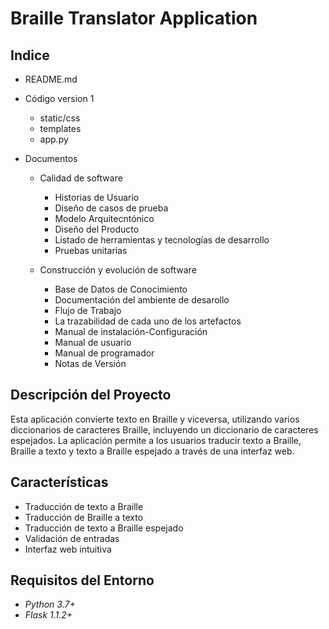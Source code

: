 # Braille Translator Application
## Indice

- README.md
- Código version 1
  - static/css
  - templates
  - app.py

- Documentos
  - Calidad de software
    - Historias de Usuario
    - Diseño de casos de  prueba
    - Modelo Arquitecntónico
    - Diseño del Producto
    - Listado de herramientas y tecnologías de desarrollo
    - Pruebas unitarias
      
  - Construcción y evolución de software
    - Base de Datos de Conocimiento
    - Documentación del ambiente de desarollo
    - Flujo de Trabajo
    - La trazabilidad de cada uno de los artefactos
    - Manual de instalación-Configuración
    - Manual de usuario
    - Manual de programador
    - Notas de Versión



## Descripción del Proyecto

Esta aplicación convierte texto en Braille y viceversa, utilizando varios diccionarios de caracteres Braille, incluyendo un diccionario de caracteres espejados. La aplicación permite a los usuarios traducir texto a Braille, Braille a texto y texto a Braille espejado a través de una interfaz web.

## Características

- Traducción de texto a Braille
- Traducción de Braille a texto
- Traducción de texto a Braille espejado
- Validación de entradas
- Interfaz web intuitiva

## Requisitos del Entorno

- *Python 3.7+*
- *Flask 1.1.2+*


